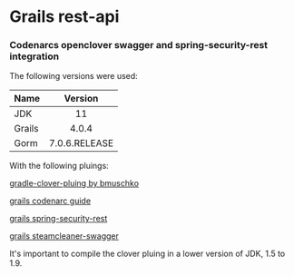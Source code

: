 # Grails rest-api 
### Codenarcs openclover swagger and spring-security-rest integration

The following versions were used:


| Name       | Version           |
| ------------- |:-------------:| 
| JDK      | 11 |
| Grails      | 4.0.4      |
| Gorm | 7.0.6.RELEASE      


With the following pluings:

[gradle-clover-pluing by bmuschko][1]

[grails codenarc guide][2]

[grails spring-security-rest][3]

[grails steamcleaner-swagger][4]

It's important to compile the clover pluing in a lower version of JDK, 1.5 to 1.9.

[1]: https://github.com/bmuschko/gradle-clover-plugin
[2]: https://guides.grails.org/grails-codenarc/guide/index.html
[3]: https://plugins.grails.org/plugin/grails/spring-security-rest
[4]: https://github.com/steamcleaner/swagger-grails
